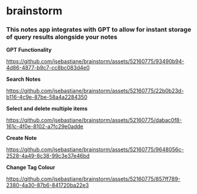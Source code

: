 # brainstorm
### This notes app integrates with GPT to allow for instant storage of query results alongside your notes

**GPT Functionality**


https://github.com/jsebastiane/brainstorm/assets/52160775/93490b94-4d86-4877-b9c7-cc8bc083d4e0



**Search Notes**


https://github.com/jsebastiane/brainstorm/assets/52160775/22b0b23d-b116-4c9e-87be-58a4a2284350



**Select and delete multiple items**


https://github.com/jsebastiane/brainstorm/assets/52160775/dabac0f8-161c-4f0e-8102-a7fc29e0adde



**Create Note**


https://github.com/jsebastiane/brainstorm/assets/52160775/9648056c-2528-4a49-8c38-99c3e37e46bd



**Change Tag Colour**


https://github.com/jsebastiane/brainstorm/assets/52160775/857ff789-2380-4a30-87b6-841720ba22e3




